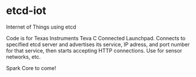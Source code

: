 etcd-iot
========

Internet of Things using etcd

Code is for Texas Instruments Teva C Connected Launchpad.
Connects to specified etcd server and advertises its service, IP adress, and port number for that service, then starts accepting HTTP connections.
Use for sensor networks, etc.


Spark Core to come!
